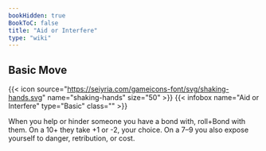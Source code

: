 ```yaml
---
bookHidden: true
BookToC: false
title: "Aid or Interfere"
type: "wiki"
---
```

## Basic  Move
{{< icon source="https://seiyria.com/gameicons-font/svg/shaking-hands.svg" name="shaking-hands" size="50" >}}
{{< infobox name="Aid or Interfere" type="Basic" class="" >}}

When you help or hinder someone you have a bond with, roll+Bond with them. On a 10+ they take +1 or -2, your choice. On a 7–9 you also expose yourself to danger, retribution, or cost.